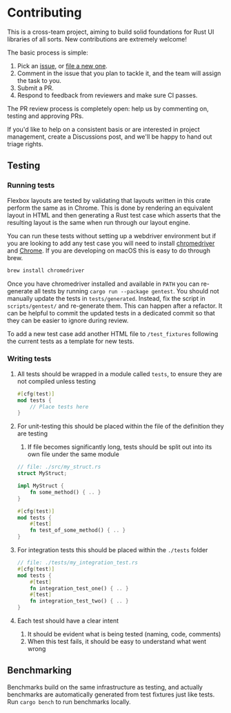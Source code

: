 # Contributing

This is a cross-team project, aiming to build solid foundations for Rust UI libraries of all sorts.
New contributions are extremely welcome!

The basic process is simple:

1. Pick an [issue](https://github.com/DioxusLabs/taffy/issues?q=is%3Aissue+is%3Aopen+label%3A%22good+first+issue%22), or [file a new one](https://github.com/DioxusLabs/taffy/issues/new).
2. Comment in the issue that you plan to tackle it, and the team will assign the task to you.
3. Submit a PR.
4. Respond to feedback from reviewers and make sure CI passes.

The PR review process is completely open:  help us by commenting on, testing and approving PRs.

If you'd like to help on a consistent basis or are interested in project management, create a Discussions post, and we'll be happy to hand out triage rights.

## Testing

### Running tests

Flexbox layouts are tested by validating that layouts written in this crate perform the same as in Chrome.
This is done by rendering an equivalent layout in HTML and then generating a Rust test case which asserts that the resulting layout is the same when run through our layout engine.

You can run these tests without setting up a webdriver environment but if you are looking to add any test case you will need to install [chromedriver](http://chromedriver.chromium.org) and [Chrome](https://www.google.com/chrome/).
If you are developing on macOS this is easy to do through brew.

```bash
brew install chromedriver
```

Once you have chromedriver installed and available in `PATH` you can re-generate all tests by running `cargo run --package gentest`. You should not manually update the tests in `tests/generated`. Instead, fix the script in `scripts/gentest/` and re-generate them. This can happen after a refactor. It can be helpful to commit the updated tests in a dedicated commit so that they can be easier to ignore during review.

To add a new test case add another HTML file to `/test_fixtures` following the current tests as a template for new tests.

### Writing tests

1. All tests should be wrapped in a module called `tests`, to ensure they are not compiled unless testing

    ```rs
    #[cfg(test)]
    mod tests {
        // Place tests here
    }
    ```

2. For unit-testing this should be placed within the file of the definition they are testing
    1. If file becomes significantly long, tests should be split out into its own file under the same module

    ```rs
    // file: ./src/my_struct.rs
    struct MyStruct;

    impl MyStruct {
        fn some_method() { .. }
    }

    #[cfg(test)]
    mod tests {
        #[test]
        fn test_of_some_method() { .. }
    }
    ```

3. For integration tests this should be placed within the `./tests` folder

    ```rs
    // file: ./tests/my_integration_test.rs
    #[cfg(test)]
    mod tests {
        #[test]
        fn integration_test_one() { .. }
        #[test]
        fn integration_test_two() { .. }
    }
    ```

4. Each test should have a clear intent
    1. It should be evident what is being tested (naming, code, comments)
    2. When this test fails, it should be easy to understand what went wrong

## Benchmarking

Benchmarks build on the same infrastructure as testing, and actually benchmarks are automatically generated from test fixtures just like tests.
Run `cargo bench` to run benchmarks locally.
